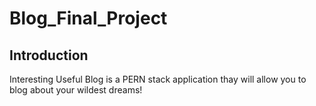 # Blog_Final_Project

## Introduction
Interesting Useful Blog is a PERN stack application thay will allow you to blog about your wildest dreams!
